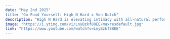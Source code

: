 ```yaml
---
date: "May 2nd 2025"
title: "Go Fund Yourself: High N Hard x Von Dutch"
description: "High N Hard is elevating intimacy with all-natural performance support, and Von Dutch Spirits is turning Y2K nostalgia into top-shelf tequila."
image: "https://i.ytimg.com/vi/LnyBzkf88EE/maxresdefault.jpg"
link: "https://www.youtube.com/watch?v=LnyBzkf88EE"
---
```

